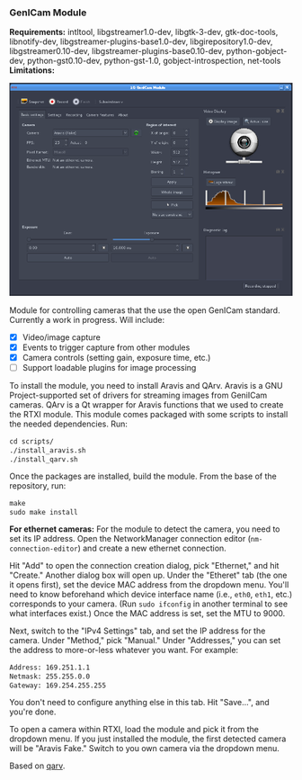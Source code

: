 ### GenICam Module

**Requirements:** intltool, libgstreamer1.0-dev, libgtk-3-dev, gtk-doc-tools, libnotify-dev, libgstreamer-plugins-base1.0-dev, libgirepository1.0-dev, libgstreamer0.10-dev, libgstreamer-plugins-base0.10-dev, python-gobject-dev, python-gst0.10-dev, python-gst-1.0, gobject-introspection, net-tools  
**Limitations:**  

![Genicam Camera GUI](genicam-camera.png)

Module for controlling cameras that the use the open GenICam standard. 
Currently a work in progress. Will include: 

- [x] Video/image capture
- [x] Events to trigger capture from other modules
- [x] Camera controls (setting gain, exposure time, etc.)
- [ ] Support loadable plugins for image processing

To install the module, you need to install Aravis and QArv. 
Aravis is a GNU Project-supported set of drivers for streaming images from GeniICam cameras. 
QArv is a Qt wrapper for Aravis functions that we used to create the RTXI module. 
This module comes packaged with some scripts to install the needed dependencies. 
Run: 

```
cd scripts/
./install_aravis.sh
./install_qarv.sh
```

Once the packages are installed, build the module. 
From the base of the repository, run: 
```
make
sudo make install
```

**For ethernet cameras:** 
For the module to detect the camera, you need to set its IP address. 
Open the NetworkManager connection editor (`nm-connection-editor`) and create a new ethernet connection. 

Hit "Add" to open the connection creation dialog, pick "Ethernet," and hit "Create." 
Another dialog box will open up. 
Under the "Etheret" tab (the one it opens first), set the device MAC address from the dropdown menu. 
You'll need to know beforehand which device interface name (i.e., `eth0`, `eth1`, etc.) corresponds to your camera. 
(Run `sudo ifconfig` in another terminal to see what interfaces exist.) 
Once the MAC address is set, set the MTU to 9000. 

Next, switch to the "IPv4 Settings" tab, and set the IP address for the camera. 
Under "Method," pick "Manual." 
Under "Addresses," you can set the address to more-or-less whatever you want. For example: 

	Address: 169.251.1.1
	Netmask: 255.255.0.0
	Gateway: 169.254.255.255

You don't need to configure anything else in this tab. 
Hit "Save...", and you're done. 


To open a camera within RTXI, load the module and pick it from the dropdown menu. 
If you just installed the module, the first detected camera will be "Aravis Fake." 
Switch to you own camera via the dropdown menu. 


Based on [qarv](https://github.com/AD-Vega/qarv). 
